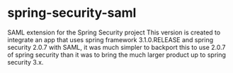 spring-security-saml
====================

SAML extension for the Spring Security project
This version is created to integrate an app that uses 
spring framework 3.1.0.RELEASE and spring security 2.0.7 
with SAML, it was much simpler to backport this to use
2.0.7 of spring security than it was to bring the much
larger product up to spring security 3.x.  
